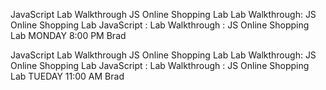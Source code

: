 
JavaScript	Lab Walkthrough	JS Online Shopping Lab	Lab Walkthrough: JS Online Shopping Lab	JavaScript : Lab Walkthrough : JS Online Shopping Lab	MONDAY	8:00 PM	Brad





JavaScript	Lab Walkthrough	JS Online Shopping Lab	Lab Walkthrough: JS Online Shopping Lab	JavaScript : Lab Walkthrough : JS Online Shopping Lab	TUEDAY	11:00 AM	Brad


